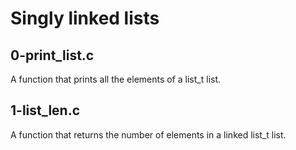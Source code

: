 # Singly linked lists
## 0-print_list.c 
A function that prints all the elements of a list_t list.
## 1-list_len.c
A function that returns the number of elements in a linked list_t list.
